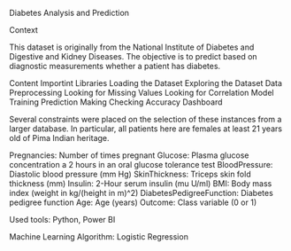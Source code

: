 Diabetes Analysis and Prediction

Context

This dataset is originally from the National Institute of Diabetes and Digestive and Kidney Diseases. The objective is to predict based on diagnostic measurements whether a patient has diabetes.

Content Importint Libraries Loading the Dataset Exploring the Dataset Data Preprocessing Looking for Missing Values Looking for Correlation Model Training Prediction Making Checking Accuracy Dashboard

Several constraints were placed on the selection of these instances from a larger database. In particular, all patients here are females at least 21 years old of Pima Indian heritage.

Pregnancies: Number of times pregnant Glucose: Plasma glucose concentration a 2 hours in an oral glucose tolerance test BloodPressure: Diastolic blood pressure (mm Hg) SkinThickness: Triceps skin fold thickness (mm) Insulin: 2-Hour serum insulin (mu U/ml) BMI: Body mass index (weight in kg/(height in m)^2) DiabetesPedigreeFunction: Diabetes pedigree function Age: Age (years) Outcome: Class variable (0 or 1)

Used tools: Python, Power BI

Machine Learning Algorithm: Logistic Regression
